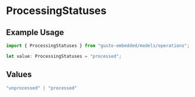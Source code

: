 # ProcessingStatuses

## Example Usage

```typescript
import { ProcessingStatuses } from "gusto-embedded/models/operations";

let value: ProcessingStatuses = "processed";
```

## Values

```typescript
"unprocessed" | "processed"
```